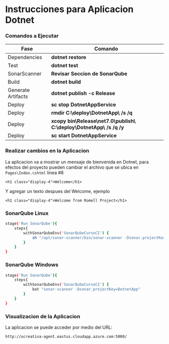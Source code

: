 # Instrucciones para Aplicacion Dotnet

### Comandos a Ejecutar

| Fase | Comando |
| ------ | ------ |
| Dependencies | **dotnet restore** |
| Test | **dotnet test** |
| SonarScanner | **Revisar Seccion de SonarQube** |
| Build | **dotnet build** |
| Generate Artifacts | **dotnet publish -c Release** |
| Deploy | **sc stop DotnetAppService** |
| Deploy | **rmdir C:\deploy\DotnetApp\\ /s /q**   |
| Deploy | **xcopy bin\Release\net7.0\publish\\ C:\deploy\DotnetApp\\ /s /q /y** |
| Deploy | **sc start DotnetAppService** |

### Realizar cambios en la Aplicacion

La aplicacion va a mostrar un mensaje de bienvenida en Dotnet, para efectos del proyecto pueden cambiar el archivo que se ubica en `Pages\Index.cshtml` linea #8 

`<h1 class="display-4">Welcome</h1>`

Y agregar un texto despues del Welcome, ejemplo 

`<h1 class="display-4">Welcome from Romell Project</h1>`

### SonarQube Linux

```sh
stage('Run SonarQube'){
    steps{
        withSonarQubeEnv('SonarQubeCursoCI') {
            sh "/opt/sonar-scanner/bin/sonar-scanner -Dsonar.projectKey=DotnetApp"
        }
    }
}
```

### SonarQube Windows

```sh
stage('Run SonarQube'){
    steps{
        withSonarQubeEnv('SonarQubeCursoCI') {
            bat "sonar-scanner -Dsonar.projectKey=DotnetApp"
        }
    }
}
```

### Visualizacion de la Aplicacion
La aplicacion se puede acceder por medio del URL: 

`http://ucreativa-agent.eastus.cloudapp.azure.com:5000/`
